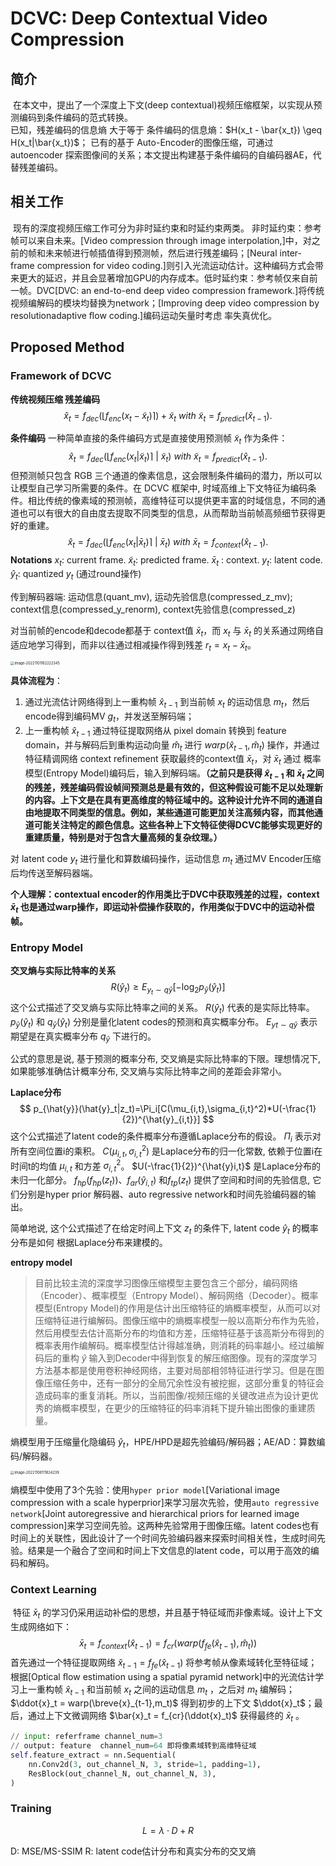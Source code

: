 # DCVC: Deep Contextual Video Compression



## 简介

​	在本文中，提出了一个深度上下文(deep contextual)视频压缩框架，以实现从预测编码到条件编码的范式转换。
​	
​	已知，残差编码的信息熵 大于等于 条件编码的信息熵：$H(x_t - \bar{x_t}) \geq H(x_t|\bar{x_t})$；
​	已有的基于 Auto-Encoder的图像压缩，可通过 autoencoder 探索图像间的关系；本文提出构建基于条件编码的自编码器AE，代替残差编码。

## 相关工作

​	现有的深度视频压缩工作可分为非时延约束和时延约束两类。
​	非时延约束：参考帧可以来自未来。[Video compression through image interpolation,]中，对之前的帧和未来帧进行帧插值得到预测帧，然后进行残差编码；[Neural inter-frame compression for video coding.]则引入光流运动估计。这种编码方式会带来更大的延迟，并且会显著增加GPU的内存成本。
​	低时延约束：参考帧仅来自前一帧。DVC[DVC: an end-to-end deep video compression framework.]将传统视频编解码的模块均替换为network；[Improving deep video compression by resolutionadaptive ﬂow coding.]编码运动矢量时考虑 率失真优化。

## Proposed Method

### Framework of DCVC

**传统视频压缩 残差编码**
$$
\hat{x}_t = f_{dec}(⌊f_{enc}(x_t− \tilde{x}_t) ⌉ ) + \tilde{x}_t \ with \   \tilde{x}_t= f_{predict}(\hat{x}_{t-1}).
$$

**条件编码**
	一种简单直接的条件编码方式是直接使用预测帧 $\tilde{x}_t$ 作为条件：
$$
\hat{x}_t = f_{dec}(⌊f_{enc}(x_t|\tilde{x}_t) ⌉ \ | \ \tilde{x}_t )  \ with \   \tilde{x}_t= f_{predict}(\hat{x}_{t-1}).
$$
​	但预测帧只包含 RGB 三个通道的像素信息，这会限制条件编码的潜力，所以可以让模型自己学习所需要的条件。在 DCVC 框架中, 时域高维上下文特征为编码条件。相比传统的像素域的预测帧，高维特征可以提供更丰富的时域信息，不同的通道也可以有很大的自由度去提取不同类型的信息，从而帮助当前帧高频细节获得更好的重建。
$$
\hat{x}_t = f_{dec}(⌊f_{enc}(x_t|\bar{x}_t) ⌉ \ | \ \bar{x}_t )  \ with \   \bar{x}_t= f_{context}(\hat{x}_{t-1}).
$$
**Notations**
$x_t$: current frame.
$\tilde{x}_t$: predicted frame.
$\bar{x}_t$ : context.
$y_t$: latent code.
$\hat{y}_t$: quantized $y_t$ (通过round操作)

传到解码器端: 
运动信息(quant_mv), 运动先验信息(compressed_z_mv);
context信息(compressed_y_renorm), context先验信息(compressed_z)

对当前帧的encode和decode都基于 context值 $\bar{x}_t$，而 $x_t$ 与 $\bar{x}_t$ 的关系通过网络自适应地学习得到，而非以往通过相减操作得到残差 $r_t = x_t - \bar{x}_t$。

<img src="https://cdn.jsdelivr.net/gh/J-M-LIU/pic-bed@master//img/image-20221101162222345.png" alt="image-20221101162222345" style="zoom:40%;" />

**具体流程为**：

1. 通过光流估计网络得到上一重构帧 $\hat{x}_{t-1}$ 到当前帧 $x_t$ 的运动信息 $m_t$，然后encode得到编码MV $g_t$，并发送至解码端；
2. 上一重构帧 $\hat{x}_{t-1}$ 通过特征提取网络从 pixel domain 转换到 feature domain，并与解码后到重构运动向量 $\hat{m}_t$ 进行 $warp(\hat{x}_{t-1},\hat{m}_t)$ 操作，并通过特征精调网络 context refinement 获取最终的context值 $\bar{x}_t$，对 $\bar{x}_t$ 通过 概率模型(Entropy Model)编码后，输入到解码端。**（之前只是获得 $\hat{x}_{t-1}$ 和 $\bar{x}_{t}$ 之间的残差，残差编码假设帧间预测总是最有效的，但这种假设可能不足以处理新的内容。上下文是在具有更高维度的特征域中的。这种设计允许不同的通道自由地提取不同类型的信息。例如，某些通道可能更加关注高频内容，而其他通道可能关注特定的颜色信息。这些各种上下文特征使得DCVC能够实现更好的重建质量，特别是对于包含大量高频的复杂纹理。）**


对 latent code $y_t$ 进行量化和算数编码操作，运动信息 $m_t$ 通过MV Encoder压缩后均传送至解码器端。

**个人理解：contextual encoder的作用类比于DVC中获取残差的过程，context $\bar{x}_t$ 也是通过warp操作，即运动补偿操作获取的，作用类似于DVC中的运动补偿帧。** 



### Entropy Model

**交叉熵与实际比特率的关系**
$$
R(\hat{y}_t)\geq E_{y_t\sim q\hat{y}}[-\log_2p_{\hat{y}}(\hat{y}_t)]
$$
 这个公式描述了交叉熵与实际比特率之间的关系。
 $R(\hat{y}_t)$ 代表的是实际比特率。
 $p_{\hat{y}}(\hat{y}_t)$ 和 $q_{\hat{y}}(\hat{y}_t)$ 分别是量化latent codes的预测和真实概率分布。
 $E_{yt\sim q\hat{y}}$ 表示期望是在真实概率分布 $q_{\hat{y}}$ 下进行的。

公式的意思是说, 基于预测的概率分布, 交叉熵是实际比特率的下限。理想情况下, 如果能够准确估计概率分布, 交叉熵与实际比特率之间的差距会非常小。

**Laplace分布**
$$
p_{\hat{y}}(\hat{y}_t|z_t)=\Pi_i[C(\mu_{i,t},\sigma_{i,t}^2)*U(-\frac{1}{2})^{\hat{y}_{i,t}}]
$$
这个公式描述了latent code的条件概率分布遵循Laplace分布的假设。
$\Pi_i$ 表示对所有空间位置i的乘积。
$C(\mu_{i,t},\sigma_{i,t}^2)$ 是Laplace分布的归一化常数, 依赖于位置i在时间t的均值 $\mu_{i,t}$ 和方差 $\sigma_{i,t}^2$。
$U(-\frac{1}{2})^{\hat{y}i,t}$ 是Laplace分布的未归一化部分。
$f_{hp}(f_{hp}(z_t))$、$f_{ar}(\hat{y}_{i,t})$ 和$f_{tp}(z_t)$ 提供了空间和时间的先验信息, 它们分别是hyper prior
解码器、auto regressive network和时间先验编码器的输出。

简单地说, 这个公式描述了在给定时间上下文 $z_t$ 的条件下, latent code $\hat{y}_t$ 的概率分布是如何
 根据Laplace分布来建模的。

**entropy model**

> 目前比较主流的深度学习图像压缩模型主要包含三个部分，编码网络（Encoder）、概率模型（Entropy Model）、解码网络（Decoder）。概率模型(Entropy Model)的作用是估计出压缩特征的熵概率模型，从而可以对压缩特征进行编解码。图像压缩中的熵概率模型一般以高斯分布作为先验，然后用模型去估计高斯分布的均值和方差，压缩特征基于该高斯分布得到的概率表用作编解码。概率模型估计得越准确，则消耗的码率越小。经过编解码后的重构 $\hat{y}$ 输入到Decoder中得到恢复的解压缩图像。现有的深度学习方法基本都是使用卷积神经网络，主要对局部相邻特征进行学习。但是在图像压缩任务中，还有一部分的全局冗余性没有被挖掘，这部分重复的特征会造成码率的重复消耗。所以，当前图像/视频压缩的关键改进点为设计更优秀的熵概率模型，在更少的压缩特征的码率消耗下提升输出图像的重建质量。

熵模型用于压缩量化隐编码 $\hat{y}_t$，HPE/HPD是超先验编码/解码器；AE/AD：算数编码/解码器。

<img src="https://cdn.jsdelivr.net/gh/J-M-LIU/pic-bed@master//img/image-20221106111824239.png" alt="image-20221106111824239" style="zoom:40%;" />

​	熵模型中使用了3个先验：使用`hyper prior model`[Variational image compression with a scale hyperprior]来学习层次先验，使用`auto regressive network`[Joint autoregressive and hierarchical priors for learned image compression]来学习空间先验。这两种先验常用于图像压缩。latent codes也有时间上的关联性，因此设计了一个时间先验编码器来探索时间相关性，生成时间先验。结果是一个融合了空间和时间上下文信息的latent code，可以用于高效的编码和解码。



### Context Learning

​	特征 $\bar{x}_t$ 的学习仍采用运动补偿的思想，并且基于特征域而非像素域。设计上下文生成网络如下：
$$
\bar{x}_t = f_{context}(\hat{x}_{t-1}) = f_{cr}(warp(f_{fe}(\hat{x}_{t-1}),\hat{m}_t))
$$
​	首先通过一个特征提取网络 $\breve{x}_{t-1} = f_{fe}(\hat{x}_{t-1})$ 将参考帧从像素域转化至特征域；根据[Optical ﬂow estimation using a spatial pyramid network]中的光流估计学习上一重构帧 $\hat{x}_{t-1}$ 和当前帧 $x_t$ 之间的运动信息 $m_t$ ，之后对 $m_t$ 编解码；$\ddot{x}_t = warp(\breve{x}_{t-1},m_t)$ 得到初步的上下文 $\ddot{x}_t$；最后，通过上下文微调网络 $\bar{x}_t = f_{cr}(\ddot{x}_t)$ 获得最终的 $\bar{x}_t$ 。

```python
// input: referframe channel_num=3
// output: feature  channel_num=64 即将像素域转到高维特征域
self.feature_extract = nn.Sequential(
    nn.Conv2d(3, out_channel_N, 3, stride=1, padding=1),
    ResBlock(out_channel_N, out_channel_N, 3),
)
```



### Training

$$
L = \lambda ·D+R
$$

D: MSE/MS-SSIM
R: latent code估计分布和真实分布的交叉熵

